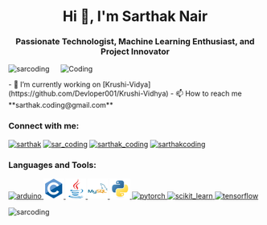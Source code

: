 <?--"[![MasterHead](https://imgs.search.brave.com/Cg5N8oV07UJLPCOrvv7IOAAbynggQ_Q1QH937u89zrk/rs:fit:860:0:0/g:ce/aHR0cHM6Ly9jZG4u/dmVjdG9yc3RvY2su/Y29tL2kvcHJldmll/dy0xeC8yMC8yMC9w/cm9ncmFtbWluZy1i/YW5uZXItY29uY2Vw/dC12ZWN0b3ItMjA4/MzIwMjAuanBn)](https://sarcoding.io)"-->
<h1 align="center">Hi 👋, I'm Sarthak Nair</h1>
<h3 align="center">Passionate Technologist, Machine Learning Enthusiast, and Project Innovator</h3>
<img align="right" alt="Coding" width="400"src="https://imgs.search.brave.com/2WEDKSId23C2oQ1Bpbg0uPByvnw44Qw8i8MBKyWIerc/rs:fit:860:0:0/g:ce/aHR0cHM6Ly9yYXcu/Z2l0aHVidXNlcmNv/bnRlbnQuY29tL1Ro/ZUR1ZGVUaGF0Q29k/ZS9UaGVEdWRlVGhh/dENvZGUvbWFzdGVy/L0Fzc2V0cy9EZXZl/bG9wZXIuZ2lm.gif">

<p align="left"> <img src="https://komarev.com/ghpvc/?username=sarcoding&label=Profile%20views&color=0e75b6&style=flat" alt="sarcoding" /> </p>

- 🔭 I’m currently working on [Krushi-Vidya](https://github.com/Devloper001/Krushi-Vidhya)

- 📫 How to reach me **sarthak.coding@gmail.com**

<h3 align="left">Connect with me:</h3>
<p align="left">
<a href="https://linkedin.com/in/sarthak" target="blank"><img align="center" src="https://raw.githubusercontent.com/rahuldkjain/github-profile-readme-generator/master/src/images/icons/Social/linked-in-alt.svg" alt="sarthak" height="30" width="40" /></a>
<a href="https://www.codechef.com/users/sar_coding" target="blank"><img align="center" src="https://cdn.jsdelivr.net/npm/simple-icons@3.1.0/icons/codechef.svg" alt="sar_coding" height="30" width="40" /></a>
<a href="https://www.hackerrank.com/sarthak_coding" target="blank"><img align="center" src="https://raw.githubusercontent.com/rahuldkjain/github-profile-readme-generator/master/src/images/icons/Social/hackerrank.svg" alt="sarthak_coding" height="30" width="40" /></a>
<a href="https://auth.geeksforgeeks.org/user/sarthakcoding" target="blank"><img align="center" src="https://raw.githubusercontent.com/rahuldkjain/github-profile-readme-generator/master/src/images/icons/Social/geeks-for-geeks.svg" alt="sarthakcoding" height="30" width="40" /></a>
</p>

<h3 align="left">Languages and Tools:</h3>
<p align="left"> <a href="https://www.arduino.cc/" target="_blank" rel="noreferrer"> <img src="https://cdn.worldvectorlogo.com/logos/arduino-1.svg" alt="arduino" width="40" height="40"/> </a> <a href="https://www.cprogramming.com/" target="_blank" rel="noreferrer"> <img src="https://raw.githubusercontent.com/devicons/devicon/master/icons/c/c-original.svg" alt="c" width="40" height="40"/> </a> <a href="https://www.java.com" target="_blank" rel="noreferrer"> <img src="https://raw.githubusercontent.com/devicons/devicon/master/icons/java/java-original.svg" alt="java" width="40" height="40"/> </a> <a href="https://www.mysql.com/" target="_blank" rel="noreferrer"> <img src="https://raw.githubusercontent.com/devicons/devicon/master/icons/mysql/mysql-original-wordmark.svg" alt="mysql" width="40" height="40"/> </a> <a href="https://www.python.org" target="_blank" rel="noreferrer"> <img src="https://raw.githubusercontent.com/devicons/devicon/master/icons/python/python-original.svg" alt="python" width="40" height="40"/> </a> <a href="https://pytorch.org/" target="_blank" rel="noreferrer"> <img src="https://www.vectorlogo.zone/logos/pytorch/pytorch-icon.svg" alt="pytorch" width="40" height="40"/> </a> <a href="https://scikit-learn.org/" target="_blank" rel="noreferrer"> <img src="https://upload.wikimedia.org/wikipedia/commons/0/05/Scikit_learn_logo_small.svg" alt="scikit_learn" width="40" height="40"/> </a> <a href="https://www.tensorflow.org" target="_blank" rel="noreferrer"> <img src="https://www.vectorlogo.zone/logos/tensorflow/tensorflow-icon.svg" alt="tensorflow" width="40" height="40"/> </a> </p>

<p><img align="center" src="https://github-readme-stats.vercel.app/api/top-langs?username=sarcoding&show_icons=true&locale=en&layout=compact" alt="sarcoding" /></p>
